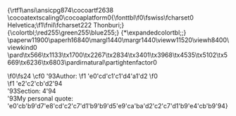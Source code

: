 {\rtf1\ansi\ansicpg874\cocoartf2638
\cocoatextscaling0\cocoaplatform0{\fonttbl\f0\fswiss\fcharset0 Helvetica;\f1\fnil\fcharset222 Thonburi;}
{\colortbl;\red255\green255\blue255;}
{\*\expandedcolortbl;;}
\paperw11900\paperh16840\margl1440\margr1440\vieww11520\viewh8400\viewkind0
\pard\tx566\tx1133\tx1700\tx2267\tx2834\tx3401\tx3968\tx4535\tx5102\tx5669\tx6236\tx6803\pardirnatural\partightenfactor0

\f0\fs24 \cf0 \'93Author: 
\f1 \'e0\'cd\'c1\'c1\'d4\'a1\'d2
\f0  
\f1 \'e2\'c2\'cb\'d2\'94\
\'93Section: 4\'94\
\'93My personal quote: \'e0\'cb\'b9\'d7\'e8\'cd\'c2\'c7\'d1\'b9\'b9\'d5\'e9\'ca\'ba\'d2\'c2\'c7\'d1\'b9\'e4\'cb\'b9\'94}